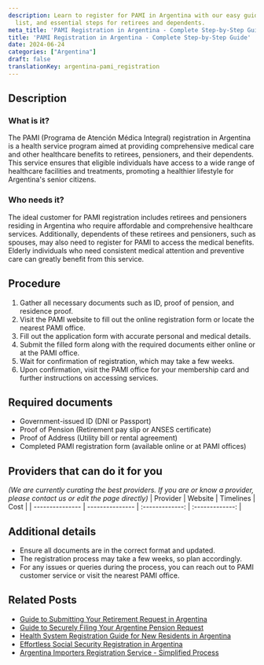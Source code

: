 ```yaml
---
description: Learn to register for PAMI in Argentina with our easy guide, document
  list, and essential steps for retirees and dependents.
meta_title: 'PAMI Registration in Argentina - Complete Step-by-Step Guide'
title: 'PAMI Registration in Argentina - Complete Step-by-Step Guide'
date: 2024-06-24
categories: ["Argentina"]
draft: false
translationKey: argentina-pami_registration
---
```



## Description
### What is it?
The PAMI (Programa de Atención Médica Integral) registration in Argentina is a health service program aimed at providing comprehensive medical care and other healthcare benefits to retirees, pensioners, and their dependents. This service ensures that eligible individuals have access to a wide range of healthcare facilities and treatments, promoting a healthier lifestyle for Argentina's senior citizens.

### Who needs it?
The ideal customer for PAMI registration includes retirees and pensioners residing in Argentina who require affordable and comprehensive healthcare services. Additionally, dependents of these retirees and pensioners, such as spouses, may also need to register for PAMI to access the medical benefits. Elderly individuals who need consistent medical attention and preventive care can greatly benefit from this service.

## Procedure

1. Gather all necessary documents such as ID, proof of pension, and residence proof.
2. Visit the PAMI website to fill out the online registration form or locate the nearest PAMI office.
3. Fill out the application form with accurate personal and medical details.
4. Submit the filled form along with the required documents either online or at the PAMI office.
5. Wait for confirmation of registration, which may take a few weeks.
6. Upon confirmation, visit the PAMI office for your membership card and further instructions on accessing services.


## Required documents

- Government-issued ID (DNI or Passport)
- Proof of Pension (Retirement pay slip or ANSES certificate)
- Proof of Address (Utility bill or rental agreement)
- Completed PAMI registration form (available online or at PAMI offices)


## Providers that can do it for you
_(We are currently curating the best providers. If you are or know a provider, please contact us or edit the page directly)_
| Provider        |     Website     |     Timelines    |       Cost      |
| --------------- | --------------- |  :-------------: | :-------------: |

## Additional details

- Ensure all documents are in the correct format and updated.
- The registration process may take a few weeks, so plan accordingly.
- For any issues or queries during the process, you can reach out to PAMI customer service or visit the nearest PAMI office.

## Related Posts

- [Guide to Submitting Your Retirement Request in Argentina](https://tramitit.com/english/guides/argentina/retirement_request/)
- [Guide to Securely Filing Your Argentine Pension Request](https://tramitit.com/english/guides/argentina/pension_request/)
- [Health System Registration Guide for New Residents in Argentina](https://tramitit.com/english/guides/argentina/health_system_registration/)
- [Effortless Social Security Registration in Argentina](https://tramitit.com/english/guides/argentina/social_security_registration/)
- [Argentina Importers Registration Service - Simplified Process](https://tramitit.com/english/guides/argentina/importers_registration/)